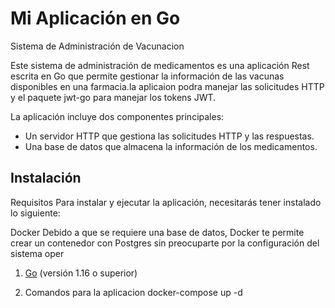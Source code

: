 # Mi Aplicación en Go

Sistema de Administración de Vacunacion

Este sistema de administración de medicamentos es una aplicación Rest escrita en Go que permite gestionar la información de las vacunas disponibles en una farmacia.la aplicaion podra manejar las solicitudes HTTP y el paquete jwt-go para manejar los tokens JWT.

La aplicación incluye dos componentes principales:

- Un servidor HTTP que gestiona las solicitudes HTTP y las respuestas.
- Una base de datos que almacena la información de los medicamentos.

## Instalación

Requisitos
Para instalar y ejecutar la aplicación, necesitarás tener instalado lo siguiente:

Docker Debido a que se requiere  una base de datos, Docker te permite crear un contenedor con Postgres sin preocuparte por la configuración del sistema oper
1. [Go](https://golang.org/dl/) (versión  1.16 o superior)


2. Comandos para la aplicacion
docker-compose up -d
